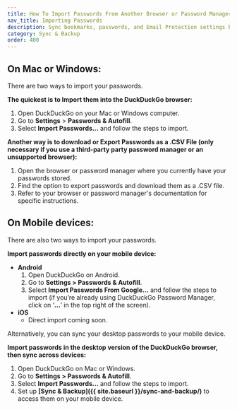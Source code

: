 ```yaml
---
title: How To Import Passwords From Another Browser or Password Manager to DuckDuckGo
nav_title: Importing Passwords
description: Sync bookmarks, passwords, and Email Protection settings between DuckDuckGo browsers on phones, tablets, and computers, privately and securely.
category: Sync & Backup
order: 400
---
```


## On Mac or Windows:

There are two ways to import your passwords.

**The quickest is to Import them into the DuckDuckGo browser:**

1.  Open DuckDuckGo on your Mac or Windows computer.
1.  Go to **Settings** > **Passwords & Autofill**.
1.  Select **Import Passwords...** and follow the steps to import.

**Another way is to download or Export Passwords as a .CSV File (only necessary if you use a third-party party password manager or an unsupported browser):**

1. Open the browser or password manager where you currently have your passwords stored.
1. Find the option to export passwords and download them as a .CSV file.
1. Refer to your browser or password manager's documentation for specific instructions.

## On Mobile devices:

There are also two ways to import your passwords.

**Import passwords directly on your mobile device:**

-   **Android**
    1. Open DuckDuckGo on Android.
    1. Go to **Settings > Passwords & Autofill**.
    1. Select **Import Passwords From Google…** and follow the steps to import (if you’re already using DuckDuckGo Password Manager, click on ‘**…**’ in the top right of the screen).
-   **iOS**
    -   Direct import coming soon.

Alternatively, you can sync your desktop passwords to your mobile device.

**Import passwords in the desktop version of the DuckDuckGo browser, then sync across devices:**

1. Open DuckDuckGo on Mac or Windows.
1. Go to **Settings > Passwords & Autofill**.
1. Select **Import Passwords...** and follow the steps to import.
1. Set up **[Sync & Backup]({{ site.baseurl }}/sync-and-backup/)** to access them on your mobile device.
